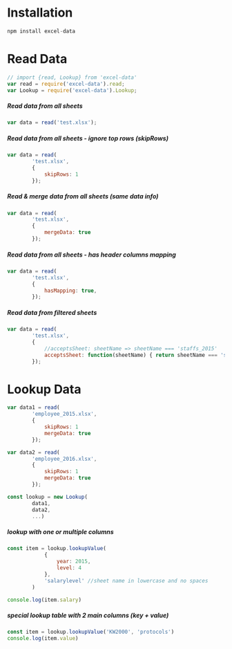 # Installation
```javascript
npm install excel-data
```

# Read Data
```javascript
// import {read, Lookup} from 'excel-data'
var read = require('excel-data').read;
var Lookup = require('excel-data').Lookup;
```

##### Read data from all sheets
```javascript
var data = read('test.xlsx');
```


##### Read data from all sheets - ignore top rows (skipRows)
```javascript
var data = read(
		'test.xlsx', 
		{
			skipRows: 1
		});
```


##### Read & merge data from all sheets (same data info)
```javascript
var data = read(
		'test.xlsx', 
		{
			mergeData: true
		});
```


##### Read data from all sheets - has header columns mapping
```javascript
var data = read(
		'test.xlsx', 
		{
			hasMapping: true,
		});
```


##### Read data from filtered sheets
```javascript
var data = read(
		'test.xlsx', 
		{
			//acceptsSheet: sheetName => sheetName === 'staffs_2015'
			acceptsSheet: function(sheetName) { return sheetName === 'staffs_2015' }
		});
```


# Lookup Data
```javascript
var data1 = read(
		'employee_2015.xlsx', 
		{
			skipRows: 1
			mergeData: true
		});

var data2 = read(
		'employee_2016.xlsx', 
		{
			skipRows: 1
			mergeData: true
		});

const lookup = new Lookup(
		data1,
		data2,
		...)
```	

##### lookup with one or multiple columns

```javascript
const item = lookup.lookupValue(
			{
				year: 2015, 
				level: 4
			},
			'salarylevel' //sheet name in lowercase and no spaces
		)

console.log(item.salary)
```

##### special lookup table with 2 main columns (key + value)
```javascript
const item = lookup.lookupValue('KW2000', 'protocols')
console.log(item.value)
```
